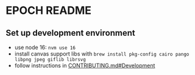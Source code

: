 # EPOCH README

## Set up development environment

* use node 16: `nvm use 16`
* install canvas support libs with `brew install pkg-config cairo pango libpng jpeg giflib librsvg`
* follow instructions in [CONTRIBUTING.md#Development](CONTRIBUTING.md#Development)